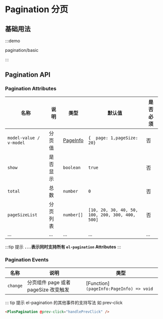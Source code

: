 # Pagination 分页

## 基础用法

:::demo

pagination/basic

:::

## Pagination API

### Pagination Attributes

| 名称                    | 说明     | 类型                                       | 默认值                                          | 是否必须 |
| ----------------------- | -------- | ------------------------------------------ | ----------------------------------------------- | -------- |
| `model-value / v-model` | 分页值   | [PageInfo](/components/type.html#pageinfo) | `{  page: 1,pageSize: 20}`                      | 否       |
| `show`                  | 是否显示 | `boolean`                                  | `true`                                          | 否       |
| `total`                 | 总数     | `number`                                   | `0`                                             | 否       |
| `pageSizeList`          | 分页列表 | `number[]`                                 | `[10, 20, 30, 40, 50, 100, 200, 300, 400, 500]` | 否       |
| ...                     | ...      | ...                                        | ...                                             | ...      |

:::tip 提示
**`...`表示同时支持所有 `el-pagination` Attributes**
:::

### Pagination Events

| 名称     | 说明                                 | 类型                                     |
| -------- | ------------------------------------ | ---------------------------------------- |
| `change` | 分页组件 page 或者 pageSize 改变触发 | [Function] `(pageInfo:PageInfo) => void` |

::: tip 提示
el-pagination 的其他事件的支持写法 如 prev-click

```html
<PlusPagination @prev-click="handlePrevClick" />
```

